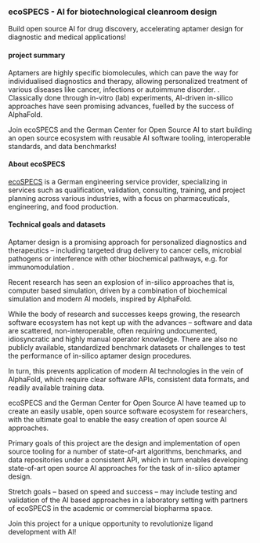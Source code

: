 ### ecoSPECS - AI for biotechnological cleanroom design

Build open source AI for drug discovery, accelerating aptamer design for diagnostic and medical applications!

#### project summary

Aptamers are highly specific biomolecules, which can pave the way for individualised diagnostics and therapy, allowing personalized treatment of various diseases like cancer, infections or autoimmune disorder. . Classically done through in-vitro (lab) experiments, AI-driven in-silico approaches have seen promising advances, fuelled by the success of AlphaFold.

Join ecoSPECS and the German Center for Open Source AI to start building an open source ecosystem with reusable AI software tooling, interoperable standards, and data benchmarks!

#### About ecoSPECS

[ecoSPECS](https://ecospecs.de/en/) is a German engineering service provider, specializing in services such as qualification, validation, consulting, training, and project planning across various industries, with a focus on pharmaceuticals, engineering, and food production.

#### Technical goals and datasets

Aptamer design is a promising approach for personalized diagnostics and therapeutics – including targeted drug delivery to cancer cells, microbial pathogens or interference with other biochemical pathways, e.g. for immunomodulation .

Recent research has seen an explosion of in-silico approaches that is, computer based simulation, driven by a combination of biochemical simulation and modern AI models, inspired by AlphaFold.

While the body of research and successes keeps growing, the research software ecosystem has not kept up with the advances – software and data are scattered, non-interoperable, often requiring undocumented, idiosyncratic and highly manual operator knowledge. There are also no publicly available, standardized benchmark datasets or challenges to test the performance of in-silico aptamer design procedures.

In turn, this prevents application of modern AI technologies in the vein of AlphaFold, which require clear software APIs, consistent data formats, and readily available training data.

ecoSPECS and the German Center for Open Source AI have teamed up to create an easily usable, open source software ecosystem for researchers, with the ultimate goal to enable the easy creation of open source AI approaches.

Primary goals of this project are the design and implementation of open source tooling for a number of state-of-art algorithms, benchmarks, and data repositories under a consistent API, which in turn enables developing state-of-art open source AI approaches for the task of in-silico aptamer design.

Stretch goals – based on speed and success – may include testing and validation of the AI based approaches in a laboratory setting with partners of ecoSPECS in the academic or commercial biopharma space.

Join this project for a unique opportunity to revolutionize ligand development with AI!
